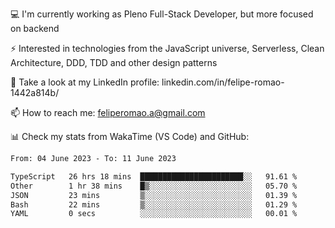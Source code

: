 💻 I'm currently working as Pleno Full-Stack Developer, but more focused on backend

⚡ Interested in technologies from the JavaScript universe, Serverless, Clean Architecture, DDD, TDD and other design patterns

👥 Take a look at my LinkedIn profile: linkedin.com/in/felipe-romao-1442a814b/

📫 How to reach me: feliperomao.a@gmail.com

📊 Check my stats from WakaTime (VS Code) and GitHub:

<!--START_SECTION:waka-->

```txt
From: 04 June 2023 - To: 11 June 2023

TypeScript   26 hrs 18 mins  ███████████████████████░░   91.61 %
Other        1 hr 38 mins    █▒░░░░░░░░░░░░░░░░░░░░░░░   05.70 %
JSON         23 mins         ▒░░░░░░░░░░░░░░░░░░░░░░░░   01.39 %
Bash         22 mins         ▒░░░░░░░░░░░░░░░░░░░░░░░░   01.29 %
YAML         0 secs          ░░░░░░░░░░░░░░░░░░░░░░░░░   00.01 %
```

<!--END_SECTION:waka-->
